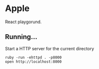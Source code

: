 # Apple

React playgorund.

## Running...

Start a HTTP server for the current directory

```
ruby -run -ehttpd . -p8000
open http://localhost:8000
```
